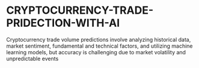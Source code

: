 # CRYPTOCURRENCY-TRADE-PRIDECTION-WITH-AI
Cryptocurrency trade volume predictions involve analyzing historical data, market sentiment, fundamental and technical factors, and utilizing machine learning models, but accuracy is challenging due to market volatility and unpredictable events
